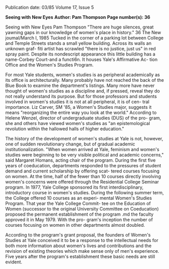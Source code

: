 Publication date: 03/85
Volume 17, Issue 5

**Seeing with New Eyes**
**Author: Pam Thompson**
**Page number(s): 36**

Seeing with New Eyes 
Pam Thompson 
"There are huge 
silences, great 
yawning gaps in our 
knowledge of women's 
place in history." 
36 The New joumal/March I, 1985 
Tucked in the corner of a parking lot between College and Temple 
Streets stands a small yellow building. Across its walls an unknown graf-
fiti artist has scrawled "there is no justice, just us" in red spray paint. 
Despite its 
nondescript appearance this little building has a 
name-Corbey Court-and a functi6n. It houses Yale's Affirmative Ac-
tion Office and the Women's Studies Program. 

For most Yale students, women's studies is as peripheral academically 
as its office is architecturally. Many probably have not reached the back 
of the Blue Book to examine the department's listings. Many more have 
never thought of women's studies as a discipline and, if pressed, reveal 
they do not really understand its purpose. But for those professors and 
students involved in women's studies it is not at all peripheral, it is of cen-
tral importance. Liz Carver, SM '85, a Women's Studies major, suggests 
it means "reorganizing the entire way you look at the world." According 
to Helene Wenzel, director of undergraduate studies (DUS) of the pro-
gram, she and others have viewed 
women's studies as "an 
epistemological revolution within the hallowed halls of higher education." 

The history of the development of women's studies at Yale is not, 
however, one of sudden revolutionary change, but of gradual academic 
institutionalization. "When women arrived at Yale, feminism and 
women's studies were beginning to be very visible political and academic 
concerns," said Margaret Homans, acting chair of the program. During 
the first five years of coeducation, departments responded to the 
pressures of student demand and current scholarship by offering scat-
tered courses focusing on women. At the time, half of the fewer than 10 
courses directly involving women's concerns were offered through the 
Residential College Seminar program. In 1977, Yale College sponsored 
its first interdisciplinary, introductory course in women's studies. During 
the following summer term, the College offered 10 courses as an experi-
mental Women's Studies Program. That year the Yale College Commit-
tee on the Education of Women (successor to the original University 
Committee on Coeducation) proposed the permanent establishment of 
the program .md the faculty approved it in May 1979. With the pro-
gram's inception the number of courses focusing on women in other 
departments almost doubled. 

According to the program's grant proposal, the founders of Women's 
Studies at Yale conceived it to be a response to the intellectual needs for 
both more information about women's lives and contributions and the 
revision of existing theories which make sense only of men's experience. 
Five years after the program's establishment these basic needs are still 
evident.